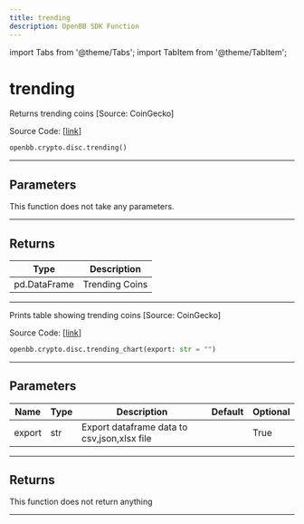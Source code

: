 ```yaml
---
title: trending
description: OpenBB SDK Function
---
```


import Tabs from '@theme/Tabs';
import TabItem from '@theme/TabItem';

# trending

<Tabs>
<TabItem value="model" label="Model" default>

Returns trending coins [Source: CoinGecko]

Source Code: [[link](https://github.com/OpenBB-finance/OpenBBTerminal/tree/main/openbb_terminal/cryptocurrency/discovery/pycoingecko_model.py#L317)]

```python
openbb.crypto.disc.trending()
```

---

## Parameters

This function does not take any parameters.

---

## Returns

| Type | Description |
| ---- | ----------- |
| pd.DataFrame | Trending Coins |
---



</TabItem>
<TabItem value="view" label="Chart">

Prints table showing trending coins [Source: CoinGecko]

Source Code: [[link](https://github.com/OpenBB-finance/OpenBBTerminal/tree/main/openbb_terminal/cryptocurrency/discovery/pycoingecko_view.py#L192)]

```python
openbb.crypto.disc.trending_chart(export: str = "")
```

---

## Parameters

| Name | Type | Description | Default | Optional |
| ---- | ---- | ----------- | ------- | -------- |
| export | str | Export dataframe data to csv,json,xlsx file |  | True |


---

## Returns

This function does not return anything

---



</TabItem>
</Tabs>